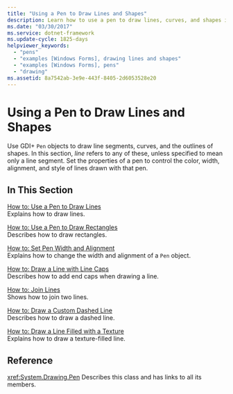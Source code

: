 ```yaml
---
title: "Using a Pen to Draw Lines and Shapes"
description: Learn how to use a pen to draw lines, curves, and shapes in Windows Forms using a selection of topics and tutorials.
ms.date: "03/30/2017"
ms.service: dotnet-framework
ms.update-cycle: 1825-days
helpviewer_keywords:
  - "pens"
  - "examples [Windows Forms], drawing lines and shapes"
  - "examples [Windows Forms], pens"
  - "drawing"
ms.assetid: 8a7542ab-3e9e-443f-8405-2d6053528e20
---
```

# Using a Pen to Draw Lines and Shapes

Use GDI+ `Pen` objects to draw line segments, curves, and the outlines of shapes. In this section, *line* refers to any of these, unless specified to mean only a line segment. Set the properties of a pen to control the color, width, alignment, and style of lines drawn with that pen.

## In This Section

[How to: Use a Pen to Draw Lines](how-to-use-a-pen-to-draw-lines.md)\
Explains how to draw lines.

[How to: Use a Pen to Draw Rectangles](how-to-use-a-pen-to-draw-rectangles.md)\
Describes how to draw rectangles.

[How to: Set Pen Width and Alignment](how-to-set-pen-width-and-alignment.md)\
Explains how to change the width and alignment of a `Pen` object.

[How to: Draw a Line with Line Caps](how-to-draw-a-line-with-line-caps.md)\
Describes how to add end caps when drawing a line.

[How to: Join Lines](how-to-join-lines.md)\
Shows how to join two lines.

[How to: Draw a Custom Dashed Line](how-to-draw-a-custom-dashed-line.md)\
Describes how to draw a dashed line.

[How to: Draw a Line Filled with a Texture](how-to-draw-a-line-filled-with-a-texture.md)\
Explains how to draw a texture-filled line.

## Reference

<xref:System.Drawing.Pen>
Describes this class and has links to all its members.
